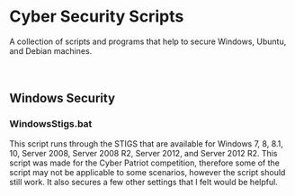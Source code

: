 # Cyber Security Scripts
A collection of scripts and programs that help to secure Windows, Ubuntu, and Debian machines.
<br><br><br>
## Windows Security
### WindowsStigs.bat
This script runs through the STIGS that are available for Windows 7, 8, 8.1, 10, Server 2008, Server 2008 R2, Server 2012, and Server 2012 R2.  This script was made for the Cyber Patriot competition, therefore some of the script may not be applicable to some scenarios, however the script should still work. It also secures a few other settings that I felt would be helpful.
